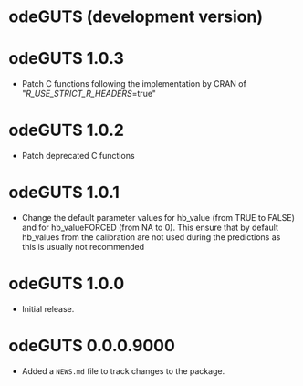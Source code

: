 # odeGUTS (development version)

# odeGUTS 1.0.3
* Patch C functions following the implementation by CRAN of "_R_USE_STRICT_R_HEADERS_=true"

# odeGUTS 1.0.2
* Patch deprecated C functions

# odeGUTS 1.0.1
* Change the default parameter values for hb_value (from TRUE to FALSE) and for
hb_valueFORCED (from NA to 0). This ensure that by default hb_values from the calibration
are not used during the predictions as this is usually not recommended

# odeGUTS 1.0.0

* Initial release.

# odeGUTS 0.0.0.9000

* Added a `NEWS.md` file to track changes to the package.
